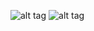 ![alt tag](http://s14.postimg.org/iircaru7l/i_OS_Simulator_Screen_Shot_Dec_6_2014_9_07_31_P.png)
![alt tag](http://s3.postimg.org/54sopyk37/i_OS_Simulator_Screen_Shot_Dec_6_2014_9_07_39_P.png)
